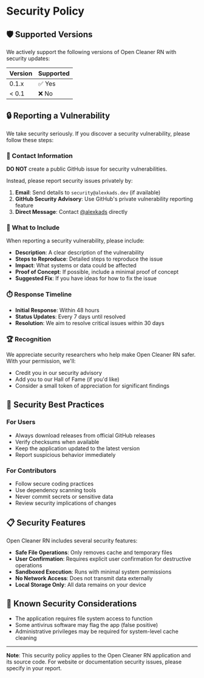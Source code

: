 # Security Policy

## 🛡️ Supported Versions

We actively support the following versions of Open Cleaner RN with security updates:

| Version | Supported          |
| ------- | ------------------ |
| 0.1.x   | ✅ Yes             |
| < 0.1   | ❌ No              |

## 🔒 Reporting a Vulnerability

We take security seriously. If you discover a security vulnerability, please follow these steps:

### 📧 Contact Information

**DO NOT** create a public GitHub issue for security vulnerabilities.

Instead, please report security issues privately by:

1. **Email**: Send details to `security@alexkads.dev` (if available)
2. **GitHub Security Advisory**: Use GitHub's private vulnerability reporting feature
3. **Direct Message**: Contact [@alexkads](https://github.com/alexkads) directly

### 📝 What to Include

When reporting a security vulnerability, please include:

- **Description**: A clear description of the vulnerability
- **Steps to Reproduce**: Detailed steps to reproduce the issue
- **Impact**: What systems or data could be affected
- **Proof of Concept**: If possible, include a minimal proof of concept
- **Suggested Fix**: If you have ideas for how to fix the issue

### ⏱️ Response Timeline

- **Initial Response**: Within 48 hours
- **Status Updates**: Every 7 days until resolved
- **Resolution**: We aim to resolve critical issues within 30 days

### 🏆 Recognition

We appreciate security researchers who help make Open Cleaner RN safer. With your permission, we'll:

- Credit you in our security advisory
- Add you to our Hall of Fame (if you'd like)
- Consider a small token of appreciation for significant findings

## 🔐 Security Best Practices

### For Users

- Always download releases from official GitHub releases
- Verify checksums when available
- Keep the application updated to the latest version
- Report suspicious behavior immediately

### For Contributors

- Follow secure coding practices
- Use dependency scanning tools
- Never commit secrets or sensitive data
- Review security implications of changes

## 📋 Security Features

Open Cleaner RN includes several security features:

- **Safe File Operations**: Only removes cache and temporary files
- **User Confirmation**: Requires explicit user confirmation for destructive operations
- **Sandboxed Execution**: Runs with minimal system permissions
- **No Network Access**: Does not transmit data externally
- **Local Storage Only**: All data remains on your device

## 🚨 Known Security Considerations

- The application requires file system access to function
- Some antivirus software may flag the app (false positive)
- Administrative privileges may be required for system-level cache cleaning

---

**Note**: This security policy applies to the Open Cleaner RN application and its source code. For website or documentation security issues, please specify in your report.
